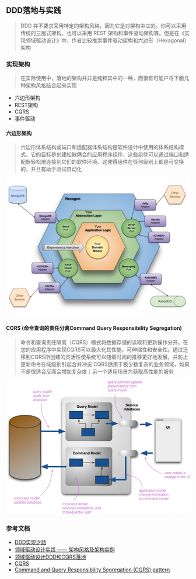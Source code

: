 ## DDD落地与实践
> DDD 并不要求采用特定的架构风格，因为它是对架构中立的。你可以采用传统的三层式架构，也可以采用 REST 架构和事件驱动架构等。但是在《实现领域驱动设计》中，作者比较推崇事件驱动架构和六边形（Hexagonal）架构
### 实现架构
> 在实际使用中，落地的架构并非是纯粹其中的一种，而很有可能户将下面几种架构风格结合起来实现
* 六边形架构
* REST架构
* CQRS
* 事件驱动
#### 六边形架构
> 六边形体系结构或端口和适配器体系结构是软件设计中使用的体系结构模式。它的目标是创建松散耦合的应用程序组件，这些组件可以通过端口和适配器轻松地连接到它们的软件环境。这使得组件在任何级别上都是可交换的，并且有助于测试自动化

![](https://github.com/jsjchai/study-notes/blob/master/2021/%E9%97%AE%E9%A2%98%E4%B8%8E%E6%80%9D%E8%80%83/picture/hexagonal_architecture.svg)

#### CQRS (命令查询的责任分离Command Query Responsibility Segregation)
> 命令和查询责任隔离（CQRS）模式将数据存储的读取和更新操作分开。在您的应用程序中实现CQRS可以最大化其性能，可伸缩性和安全性。通过迁移到CQRS所创建的灵活性使系统可以随着时间的推移更好地发展，并防止更新命令在域级别引起合并冲突.CQRS适用于极少数复杂的业务领域，如果不是很适合反而会增加复杂度；另一个适用场景为获取高性能的服务

![](https://github.com/jsjchai/study-notes/blob/master/2021/%E9%97%AE%E9%A2%98%E4%B8%8E%E6%80%9D%E8%80%83/picture/cqrs.png)

### 参考文档
* [DDD实现之路](https://www.infoq.cn/article/zgudel6rhvipjmtlyimt)
* [领域驱动设计实践 —— 架构风格及架构实例](http://www.uml.org.cn/sjms/201805031.asp?artid=20692)
* [领域驱动设计DDD和CQRS落地](https://www.jianshu.com/p/Tozpp3)
* [CQRS](https://martinfowler.com/bliki/CQRS.html)
* [Command and Query Responsibility Segregation (CQRS) pattern](https://docs.microsoft.com/en-us/azure/architecture/patterns/cqrs)
